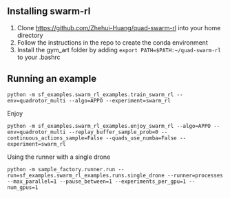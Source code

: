 ## Installing swarm-rl
1. Clone https://github.com/Zhehui-Huang/quad-swarm-rl into your home directory
2. Follow the instructions in the repo to create the conda environment
3. Install the gym_art folder by adding  `export PATH=$PATH:~/quad-swarm-rl` to your .bashrc

## Running an example
```
python -m sf_examples.swarm_rl_examples.train_swarm_rl --env=quadrotor_multi --algo=APPO --experiment=swarm_rl 
```

Enjoy 
```
python -m sf_examples.swarm_rl_examples.enjoy_swarm_rl --algo=APPO --env=quadrotor_multi --replay_buffer_sample_prob=0 --continuous_actions_sample=False --quads_use_numba=False --experiment=swarm_rl
```

Using the runner with a single drone
```
python -m sample_factory.runner.run --run=sf_examples.swarm_rl_examples.runs.single_drone --runner=processes --max_parallel=1 --pause_between=1 --experiments_per_gpu=1 --num_gpus=1
```
